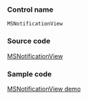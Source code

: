 ### Control name

`MSNotificationView`

### Source code

[MSNotificationView](https://github.com/microsoft/fluentui-apple/blob/master/ios/FluentUI/Notification/MSNotificationView.swift)

### Sample code

[MSNotificationView demo](https://github.com/microsoft/fluentui-apple/blob/master/ios/FluentUI.Demo/FluentUI.Demo/Demos/MSNotificationViewDemoController.swift)

